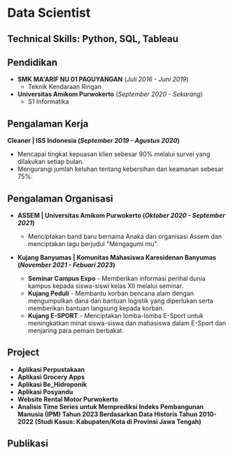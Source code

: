 # Data Scientist
## Technical Skills: Python, SQL, Tableau

## Pendidikan
- **SMK MA'ARIF NU 01 PAGUYANGAN** (_Juli 2016 - Juni 2019_)
  - Teknik Kendaraan Ringan
- **Universitas Amikom Purwokerto** (_September 2020 - Sekarang_)
  - S1 Informatika

## Pengalaman Kerja
**Cleaner | ISS Indonesia (_September 2019 - Agustus 2020_)**
- Mencapai tingkat kepuasan klien sebesar 90% melalui survei yang dilakukan setiap bulan.
- Mengurangi jumlah keluhan tentang kebersihan dan keamanan sebesar 75%.

## Pengalaman Organisasi
- **ASSEM | Universitas Amikom Purwokerto (_Oktober 2020 - September 2021_)**
  - Menciptakan band baru bernama Anaka dari organisasi Assem dan menciptakan lagu berjudul "Mengagumi mu".

- **Kujang Banyumas | Komunitas Mahasiswa Karesidenan Banyumas (_November 2021 - Febuari 2023_)**
  - **Seminar Campus Expo** - Memberikan informasi perihal dunia kampus kepada siswa-siswi kelas XII melalui seminar.
  - **Kujang Peduli** - Membantu korban bencana alam dengan mengumpulkan dana dan bantuan logistik yang diperlukan serta memberikan bantuan langsung kepada korban.
  - **Kujang E-SPORT** - Menciptakan lomba-lomba E-Sport untuk meningkatkan minat siswa-siswa dan mahasiswa dalam E-Sport dan menjaring para pemain berbakat.

## Project
- **Aplikasi Perpustakaan**
- **Aplikasi Grocery Apps**
- **Aplikasi Be_Hidroponik**
- **Aplikasi Posyandu**
- **Website Rental Motor Purwokerto**
- **Analisis Time Series untuk Memprediksi Indeks Pembangunan Manusia (IPM) Tahun 2023 Berdasarkan Data Historis Tahun 2010-2022 (Studi Kasus: Kabupaten/Kota di Provinsi Jawa Tengah)**

## Publikasi
